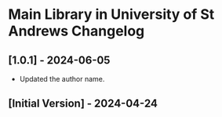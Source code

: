# Main Library in University of St Andrews Changelog

## [1.0.1] - 2024-06-05

- Updated the author name.

## [Initial Version] - 2024-04-24
